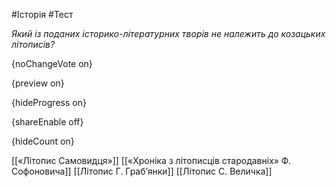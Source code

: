 #Історія #Тест

*Який із поданих історико-літературних творів не належить до козацьких літописів?*

{noChangeVote on}

{preview on}

{hideProgress on}

{shareEnable off}

{hideCount on}

[[«Літопис Самовидця»]]
[[«Хроніка з літописців стародавніх» Ф. Софоновича]]
[[Літопис Г. Граб’янки]]
[[Літопис С. Величка]]
